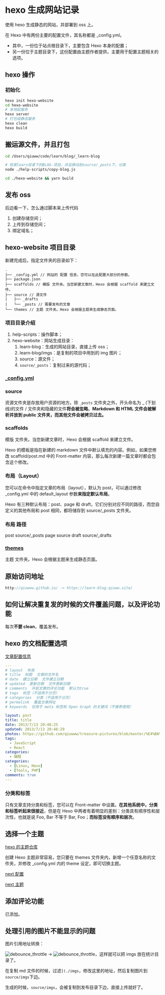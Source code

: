 # hexo 生成网站记录

使用 hexo 生成静态的网站，并部署到 oss 上。

在 Hexo 中有两份主要的配置文件，其名称都是 \_config.yml。

- 其中，一份位于站点根目录下，主要包含 Hexo 本身的配置；
- 另一份位于主题目录下，这份配置由主题作者提供，主要用于配置主题相关的选项。

## hexo 操作

### 初始化

```bash
hexo init hexo-website
cd hexo-website
# 本地起服务
hexo server
# 打包成静态服务
hexo clean
hexo build
```

## 搬运源文件，并且打包

```bash
cd /Users/qiuww/code/learn/blog/_learn-blog

# 检索learn目录下的BLOG-项目，并且移动到source/_posts下，分类
node ./help-scripts/copy-blog.js

cd ./hexo-website && yarn build
```

## 发布 oss

后边看一下，怎么通过脚本来上传代码

1. 创建存储空间；
2. 上传到存储空间；
3. 绑定域名；

## hexo-website 项目目录

新建完成后，指定文件夹的目录如下：

```
.
├── _config.yml // 网站的 配置 信息，您可以在此配置大部分的参数。
├── package.json
├── scaffolds // 模版 文件夹。当您新建文章时，Hexo 会根据 scaffold 来建立文件。
├── source // 源文件
|   ├── _drafts
|   └── _posts // 需要发布的文章
└── themes // 主题 文件夹。Hexo 会根据主题来生成静态页面。
```

### 项目目录介绍

1. help-scripts：操作脚本；
2. hexo-website：网站生成目录：
   1. learn-blog：生成的网站目录，直接上传 oss；
   2. learn-blog/imgs：是复制的项目中用到的 img 图片；
   3. source：源文件；
   4. `source/_posts`：复制过来的源代码；

### [\_config.yml](https://hexo.io/zh-cn/docs/configuration)

### source

资源文件夹是存放用户资源的地方。除 `_posts` 文件夹之外，开头命名为 \_ (下划线)的文件 / 文件夹和隐藏的文件**将会被忽略**。**Markdown 和 HTML 文件会被解析并放到 public 文件夹，而其他文件会被拷贝过去。**

### scaffolds

模版 文件夹。当您新建文章时，Hexo 会根据 scaffold 来建立文件。

Hexo 的模板是指在新建的 markdown 文件中默认填充的内容。例如，如果您修改 scaffold/post.md 中的 Front-matter 内容，那么每次新建一篇文章时都会包含这个修改。

### 布局（Layout）

您可以在命令中指定文章的布局（layout），默认为 post，可以通过修改 \_config.yml 中的 default_layout 参数**来指定默认布局**。

Hexo 有三种默认布局：post、page 和 draft，它们分别对应不同的路径，而您自定义的其他布局和 post 相同，都将储存到 source/\_posts 文件夹。

### 布局 路径

post source/\_posts
page source
draft source/\_drafts

### [themes](https://hexo.io/zh-cn/docs/themes)

主题 文件夹。Hexo 会根据主题来生成静态页面。

## 原始访问地址

```js
http://qiuwww.github.io/ -> https://learn-blog.qiuww.site/
```

## 如何让解决重复发的时候的文件覆盖问题，以及评论功能

每次**不要 clean**，覆盖发布。

## hexo 的文档配置选项

[文章配置信息](https://hexo.io/zh-cn/docs/front-matter)

```yaml
---
# layout  布局
# title  标题  文章的文件名
# date  建立日期  文件建立日期
# updated  更新日期  文件更新日期
# comments  开启文章的评论功能  默认为true
# tags  标签（不适用于分页）
# categories  分类（不适用于分页）
# permalink  覆盖文章网址
# keywords  仅用于 meta 标签和 Open Graph 的关键词（不推荐使用）

layout: post
title: title
date: 2013/7/13 20:46:25
updated: 2013/7/13 20:46:29
photos: https://github.com/qiuwww/treasure-pictures/blob/master/%E4%BA%8C%E5%8D%81%E5%9B%9B%E8%8A%82%E6%B0%94%E4%B8%8E%E4%BC%A0%E7%BB%9F%E8%8A%82%E6%97%A5/2019%E5%B9%B41%E6%9C%885%E6%97%A5-%E5%B0%8F%E5%AF%92.jpeg
tags:
  - JavaScript
  - React
categories:
  - 编程
categories:
  - [Linux, Hexo]
  - [Tools, PHP]
comments: true
---
```

### 分类和标签

只有文章支持分类和标签，您可以在 Front-matter 中设置。**在其他系统中，分类和标签听起来很接近**，但是在 Hexo 中两者有着明显的差别：分类具有顺序性和层次性，也就是说 Foo, Bar 不等于 Bar, Foo；**而标签没有顺序和层次**。

## 选择一个主题

[hexo 的主题仓库](https://hexo.io/themes/)

创建 Hexo 主题非常容易，您只要在 themes 文件夹内，新增一个任意名称的文件夹，并修改 \_config.yml 内的 theme 设定，即可切换主题。

[next 配置](https://blog.csdn.net/u012294515/article/details/83094693)

[next 主题](http://theme-next.iissnan.com/getting-started.html)

## 添加评论功能

已添加。

## 处理引用的图片不能显示的问题

图片引用地址转换：

![debounce_throttle](./imgs/debounce_throttle.png)
->
![debounce_throttle](/imgs/blog_js-debounce_throttle-1.png)，这样就可以把 imgs 放在统计目录了。

在复制 md 文件的时候，过滤`](./imgs`，修改这里的地址，然后复制图片到`source/imgs`下边。

生成的时候，`source/imgs`，会被复制到发布目录下边，直接上传就好了。
